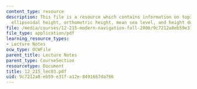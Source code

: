 ```yaml
---
content_type: resource
description: This file is a resource which contains information on topics like heights,
  ellipsoidal height, orthometric height, mean sea level, and height determination.
file: /media/courses/12-215-modern-navigation-fall-2006/9c7212a8eb59e31fa12e8491667da766_12_215_lec03.pdf
file_type: application/pdf
learning_resource_types:
- Lecture Notes
ocw_type: OCWFile
parent_title: Lecture Notes
parent_type: CourseSection
resourcetype: Document
title: 12_215_lec03.pdf
uid: 9c7212a8-eb59-e31f-a12e-8491667da766
---
```

